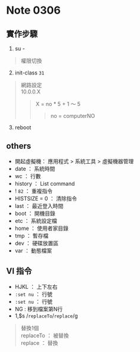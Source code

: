 #  Note 0306
## 實作步驟
1. su -
> 權限切換
2. init-class `31` 
> 網路設定 <br >
> 10.0.0.X
>> X = no * 5 + 1 ～ 5
>>> no = computerNO <br>
3. reboot

## others 
* 開起虛擬機： 應用程式 > 系統工具 > 虛擬機器管理
* date ： 系統時間
* wc ： 行數
* history ： List command 
* ! `82` ： 重複指令
* HISTSIZE = 0  ： 清除指令
* last ： 最近登入時間
* boot ： 開機目錄
* etc ： 系統設定檔
* home ： 使用者家目錄
* tmp ： 暫存檔
* dev ： 硬碟放置區
* var ： 動態檔案

## VI 指令
* HJKL ： 上下左右
* `:set nu` ： 行號
* `:set nu` ： 行號
* NG : 移到檔案第N行
* 1,$s /`replaceTo`/`replace`/g 
> 替換1個 <br>
> replaceTo ： 被替換<br>
> replace ： 替換<br>